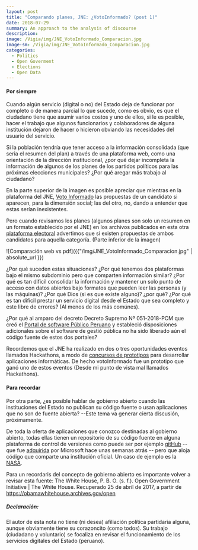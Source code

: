 ```yaml
---
layout: post
title: "Comparando planes, JNE: ¿VotoInformado? (post 1)"
date: 2018-07-29
summary: An approach to the analysis of discourse
description: 
image: /Vigia/img/JNE_VotoInformado_Comparacion.jpg
image-sm: /Vigia/img/JNE_VotoInformado_Comparacion.jpg
categories:
  - Politics  
  - Open Goverment
  - Elections
  - Open Data 
---
```

#### Por siempre 
Cuando algún servicio (digital o no) del Estado deja de funcionar por completo o de manera parcial lo que sucede, como es obvio, es que el ciudadano tiene que asumir varios costos y uno de ellos, si le es posible, hacer el trabajo que algunos funcionarios y colaboradores de alguna institución dejaron de hacer o hicieron obviando las necesidades del usuario del servicio. 

Si la población tendría que tener acceso a la información consolidada (que seria el resumen del plan) a través de una plataforma web,  como una orientación de la dirección institucional, ¿por qué dejar incompleta la información de algunos de los planes de los partidos políticos para las próximas elecciones municipales? ¿Por qué aregar más trabajo al ciudadano?

En la parte superior de la imagen es posible apreciar que mientras en la plataforma del JNE, [Voto Informado](https://votoinformado.jne.gob.pe/voto/Compara) las propuestas de un candidato si aparecen, para la dimensión social; las del otro, no, dando a entender que estas serían inexistentes.   

Pero cuando revisamos los planes (algunos planes son solo un resumen en un formato establecido por el JNE) en los archivos publicados en esta otra [plataforma electoral](https://plataformaelectoral.jne.gob.pe/ListaDeCandidatos/Index) advertimos que si existen propuestas de ambos candidatos para aquella categoría. (Parte inferior de la imagen) 

![Comparación web vs pdf]({{"/img/JNE_VotoInformado_Comparacion.jpg" | absolute_url }})

¿Por qué suceden estas situaciones? ¿Por qué tenemos dos plataformas bajo el mismo subdominio pero que comparten información similar? ¿Por qué es tan dificil consolidar la información y mantener un solo punto de acceso con datos abiertos bajo formatos que pueden leer las personas (y las máquinas)? ¿Por qué Dios (si es que existe alguno)? ¿por qué? ¿Por qué es tan dificil prestar un servicio digital desde el Estado que sea completo y este libre de errores? (Al menos de los más comúnes).

¿Por qué al amparo del decreto Decreto Supremo Nº 051-2018-PCM que creó el [Portal de software Público Peruano](http://www.softwarepublico.gob.pe/index.php/es/) y estableció disposiciones adicionales sobre el software de gestió pública no ha sido liberado aún el código fuente de estos dos portales? 

Recordemos que el JNE ha realizado en dos o tres oportunidades eventos llamados Hackathons, a modo de [concursos de prototipos](https://www.facebook.com/notes/manuelvar-vargas/hackathon-o-concurso-de-prototipos-o-pueden-coexistir-ambas-definiciones-al-mism/1537810309574197/) para desarrollar aplicaciones informáticas. De hecho votoInformado fue un prototipo que ganó uno de estos eventos (Desde mi punto de vista mal llamados Hackathons). 

#### Para recordar  
Por otra parte, ¿es posible hablar de gobierno abierto cuando las instituciones del Estado no publican su código fuente o usan aplicaciones que no son de fuente abierta? --Este tema va generar cierta discusión, próximamente.

De toda la oferta de aplicaciones que conozco destinadas al gobierno abierto, todas ellas tienen un repositorio de su código fuente en alguna plataforma de control de versiones como puede ser por ejemplo [gitHub](https://www.github.org) -- que fue [adquirida](https://news.microsoft.com/2018/06/04/microsoft-to-acquire-github-for-7-5-billion/) por Microsoft hace unas semanas atrás -- pero que aloja código que comparte una institución oficial. Un caso de ejemplo es la [NASA](https://code.nasa.gov/).  

Para un recordaris del concepto de gobierno abierto es importante volver a revisar esta fuente: 
The White House, P. B. O. (s. f.). Open Government Initiative | The White House. Recuperado 25 de abril de 2017, a partir de https://obamawhitehouse.archives.gov/open

##### Declaración: 
El autor de esta nota no tiene (ni desea) afiliación política partidaria alguna, aunque obviamente tiene su corazoncito (como todos). Su trabajo (ciudadano y voluntario) se focaliza en revisar el funcionamiento de los servicios digitales del Estado (peruano). 
